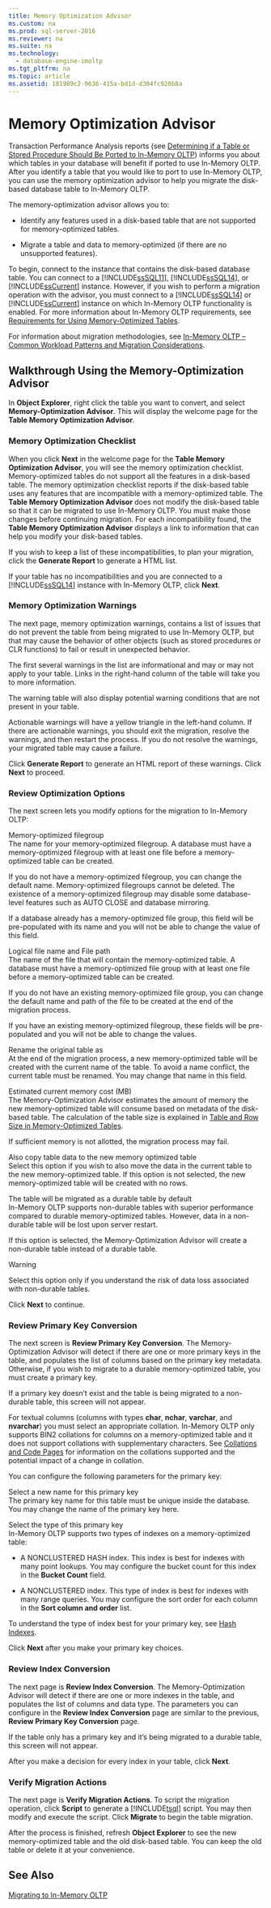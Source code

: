 ```yaml
---
title: Memory Optimization Advisor
ms.custom: na
ms.prod: sql-server-2016
ms.reviewer: na
ms.suite: na
ms.technology: 
  - database-engine-imoltp
ms.tgt_pltfrm: na
ms.topic: article
ms.assetid: 181989c2-9636-415a-bd1d-d304fc920b8a
---
```

# Memory Optimization Advisor
  Transaction Performance Analysis reports \(see [Determining if a Table or Stored Procedure Should Be Ported to In-Memory OLTP](../../Topics/TopicNameContainA/Determining-if-a-Table-or-Stored-Procedure-Should-Be-Ported-to-In-Memory-OLTP.md)\) informs you about which tables in your database will benefit if ported to use In\-Memory OLTP. After you identify a table that you would like to port to use In\-Memory OLTP, you can use the memory optimization advisor to help you migrate the disk\-based database table to In\-Memory OLTP.  
  
 The memory\-optimization advisor allows you to:  
  
-   Identify any features used in a disk\-based table that are not supported for memory\-optimized tables.  
  
-   Migrate a table and data to memory\-optimized \(if there are no unsupported features\).  
  
 To begin, connect to the instance that contains the disk\-based database table. You can connect to a [!INCLUDE[ssSQL11](../../Token/Other/ssSQL11_md.md)],  [!INCLUDE[ssSQL14](../../Token/Other/ssSQL14_md.md)], or [!INCLUDE[ssCurrent](../../Token/Other/ssCurrent_md.md)] instance. However, if you wish to perform a migration operation with the advisor, you must connect to a [!INCLUDE[ssSQL14](../../Token/Other/ssSQL14_md.md)] or [!INCLUDE[ssCurrent](../../Token/Other/ssCurrent_md.md)] instance on which In\-Memory OLTP functionality is enabled. For more information about In\-Memory OLTP requirements, see [Requirements for Using Memory-Optimized Tables](../../Topics/TopicNameNotContainA/Requirements-for-Using-Memory-Optimized-Tables.md).  
  
 For information about migration methodologies, see [In\-Memory OLTP – Common Workload Patterns and Migration Considerations](http://msdn.microsoft.com/library/dn673538.aspx).  
  
## Walkthrough Using the Memory\-Optimization Advisor  
 In **Object Explorer**, right click the table you want to convert, and select **Memory\-Optimization Advisor**. This will display the welcome page for the **Table Memory Optimization Advisor**.  
  
### Memory Optimization Checklist  
 When you click **Next** in the welcome page for the **Table Memory Optimization Advisor**, you will see the memory optimization checklist. Memory\-optimized tables do not support all the features in a disk\-based table. The memory optimization checklist reports if the disk\-based table uses any features that are incompatible with a memory\-optimized table. The **Table Memory Optimization Advisor** does not modify the disk\-based table so that it can be migrated to use In\-Memory OLTP. You must make those changes before continuing migration. For each incompatibility found, the **Table Memory Optimization Advisor** displays a link to information that can help you modify your disk\-based tables.  
  
 If you wish to keep a list of these incompatibilities, to plan your migration, click the **Generate Report** to generate a HTML list.  
  
 If your table has no incompatibilities and you are connected to a [!INCLUDE[ssSQL14](../../Token/Other/ssSQL14_md.md)] instance with In\-Memory OLTP, click **Next**.  
  
### Memory Optimization Warnings  
 The next page, memory optimization warnings, contains a list of issues that do not prevent the table from being migrated to use In\-Memory OLTP, but that may cause the behavior of other objects \(such as stored procedures or CLR functions\) to fail or result in unexpected behavior.  
  
 The first several warnings in the list are informational and may or may not apply to your table. Links in the right\-hand column of the table will take you to more information.  
  
 The warning table will also display potential warning conditions that are not present in your table.  
  
 Actionable warnings will have a yellow triangle in the left\-hand column. If there are actionable warnings, you should exit the migration, resolve the warnings, and then restart the process. If you do not resolve the warnings, your migrated table may cause a failure.  
  
 Click **Generate Report** to generate an HTML report of these warnings. Click **Next** to proceed.  
  
### Review Optimization Options  
 The next screen lets you modify options for the migration to In\-Memory OLTP:  
  
 Memory\-optimized filegroup  
 The name for your memory\-optimized filegroup. A database must have a memory\-optimized filegroup with at least one file before a memory\-optimized table can be created.  
  
 If you do not have a memory\-optimized filegroup, you can change the default name. Memory\-optimized filegroups cannot be deleted. The existence of a memory\-optimized filegroup may disable some database\-level features such as AUTO CLOSE and database mirroring.  
  
 If a database already has a memory\-optimized file group, this field will be pre\-populated with its name and you will not be able to change the value of this field.  
  
 Logical file name and File path  
 The name of the file that will contain the memory\-optimized table. A database must have a memory\-optimized file group with at least one file before a memory\-optimized table can be created.  
  
 If you do not have an existing memory\-optimized file group, you can change the default name and path of the file to be created at the end of the migration process.  
  
 If you have an existing memory\-optimized filegroup, these fields will be pre\-populated and you will not be able to change the values.  
  
 Rename the original table as  
 At the end of the migration process, a new memory\-optimized table will be created with the current name of the table. To avoid a name conflict, the current table must be renamed. You may change that name in this field.  
  
 Estimated current memory cost \(MB\)  
 The Memory\-Optimization Advisor estimates the amount of memory the new memory\-optimized table will consume based on metadata of the disk\-based table. The calculation of the table size is explained in [Table and Row Size in Memory-Optimized Tables](../../Topics/TopicNameNotContainA/Table-and-Row-Size-in-Memory-Optimized-Tables.md).  
  
 If sufficient memory is not allotted, the migration process may fail.  
  
 Also copy table data to the new memory optimized table  
 Select this option if you wish to also move the data in the current table to the new memory\-optimized table. If this option is not selected, the new memory\-optimized table will be created with no rows.  
  
 The table will be migrated as a durable table by default  
 In\-Memory OLTP supports non\-durable tables with superior performance compared to durable memory\-optimized tables. However, data in a non\-durable table will be lost upon server restart.  
  
 If this option is selected, the Memory\-Optimization Advisor will create a non\-durable table instead of a durable table.  
  
> [!WARNING]  
>  Select this option only if you understand the risk of data loss associated with non\-durable tables.  
  
 Click **Next** to continue.  
  
### Review Primary Key Conversion  
 The next screen is **Review Primary Key Conversion**. The Memory\-Optimization Advisor will detect if there are one or more primary keys in the table, and populates the list of columns based on the primary key metadata. Otherwise, if you wish to migrate to a durable memory\-optimized table, you must create a primary key.  
  
 If a primary key doesn’t exist and the table is being migrated to a non\-durable table, this screen will not appear.  
  
 For textual columns \(columns with types **char**, **nchar**, **varchar**, and **nvarchar**\) you must select an appropriate collation. In\-Memory OLTP only supports BIN2 collations for columns on a memory\-optimized table and it does not support collations with supplementary characters. See [Collations and Code Pages](../../Topics/TopicNameNotContainA/Collations-and-Code-Pages.md) for information on the collations supported and the potential impact of a change in collation.  
  
 You can configure the following parameters for the primary key:  
  
 Select a new name for this primary key  
 The primary key name for this table must be unique inside the database. You may change the name of the primary key here.  
  
 Select the type of this primary key  
 In\-Memory OLTP supports two types of indexes on a memory\-optimized table:  
  
-   A NONCLUSTERED HASH index. This index is best for indexes with many point lookups. You may configure the bucket count for this index in the **Bucket Count** field.  
  
-   A NONCLUSTERED index. This type of index is best for indexes with many range queries. You may configure the sort order for each column in the **Sort column and order** list.  
  
 To understand the type of index best for your primary key, see [Hash Indexes](../../Topics/TopicNameNotContainA/Hash-Indexes.md).  
  
 Click **Next** after you make your primary key choices.  
  
### Review Index Conversion  
 The next page is **Review Index Conversion**. The Memory\-Optimization Advisor will detect if there are one or more indexes in the table, and populates the list of columns and data type. The parameters you can configure in the **Review Index Conversion** page are similar to the previous, **Review Primary Key Conversion** page.  
  
 If the table only has a primary key and it’s being migrated to a durable table, this screen will not appear.  
  
 After you make a decision for every index in your table, click **Next**.  
  
### Verify Migration Actions  
 The next page is **Verify Migration Actions**. To script the migration operation, click **Script** to generate a [!INCLUDE[tsql](../../Token/Other/tsql_md.md)] script. You may then modify and execute the script. Click **Migrate** to begin the table migration.  
  
 After the process is finished, refresh **Object Explorer** to see the new memory\-optimized table and the old disk\-based table. You can keep the old table or delete it at your convenience.  
  
## See Also  
 [Migrating to In-Memory OLTP](../../Topics/TopicNameNotContainA/Migrating-to-In-Memory-OLTP.md)  
  
  